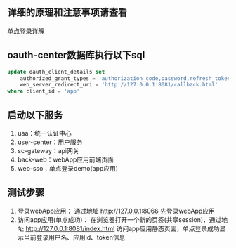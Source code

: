 ## **详细的原理和注意事项请查看**
[单点登录详解](https://www.kancloud.cn/zlt2000/microservices-platform/1515193)



## oauth-center数据库执行以下sql
```sql
update oauth_client_details set 
    authorized_grant_types = 'authorization_code,password,refresh_token', 
    web_server_redirect_uri = 'http://127.0.0.1:8081/callback.html'
where client_id = 'app'
```



## 启动以下服务

1. uaa：统一认证中心
2. user-center：用户服务
3. sc-gateway：api网关
4. back-web：webApp应用前端页面
5. web-sso：单点登录demo(app应用)



## 测试步骤

1. 登录webApp应用：
    通过地址 http://127.0.0.1:8066 先登录webApp应用
2. 访问app应用(单点成功)：
   在浏览器打开一个新的页签(共享session)，通过地址 http://127.0.0.1:8081/index.html 访问app应用静态页面，单点登录成功显示当前登录用户名、应用id、token信息
